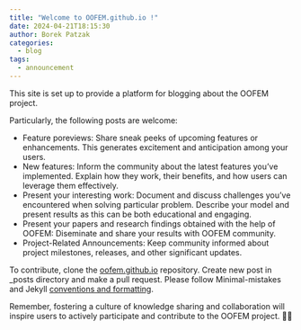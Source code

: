 ```yaml
---
title: "Welcome to OOFEM.github.io !"
date: 2024-04-21T18:15:30
author: Borek Patzak
categories:
  - blog
tags:
  - announcement
---
```


This site is set up to provide a platform for blogging about the OOFEM project. 

Particularly, the following posts are welcome:
* Feature poreviews: Share sneak peeks of upcoming features or enhancements. This generates excitement and anticipation among your users.
* New features: Inform the community about the latest features you’ve implemented. Explain how they work, their benefits, and how users can leverage them effectively.
* Present your interesting work: Document and discuss challenges you’ve encountered when solving particular problem. Describe your model and present results as this can be
  both educational and engaging.
* Present your papers and research findings obtained with the help of OOFEM: Diseminate and share your results with OOFEM community.
* Project-Related Announcements: Keep community informed about project milestones, releases, and other significant updates.

To contribute, clone the [oofem.github.io](https://github.com/oofem/oofem.github.io) repository. Create new post in _posts directory and make a pull request. Please follow Minimal-mistakes and Jekyll [conventions and formatting](https://mmistakes.github.io/minimal-mistakes/docs/posts/).

Remember, fostering a culture of knowledge sharing and collaboration will inspire users to actively participate and contribute to the OOFEM project. 🌟📝

